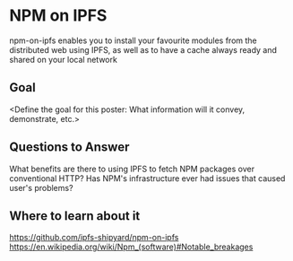 # NPM on IPFS

npm-on-ipfs enables you to install your favourite modules from the distributed web using IPFS, as well as to have a cache always ready and shared on your local network 

## Goal

<Define the goal for this poster: What information will it convey, demonstrate, etc.>

## Questions to Answer

What benefits are there to using IPFS to fetch NPM packages over conventional HTTP?
Has NPM's infrastructure ever had issues that caused user's problems?

## Where to learn about it

<https://github.com/ipfs-shipyard/npm-on-ipfs>  
<https://en.wikipedia.org/wiki/Npm_(software)#Notable_breakages>